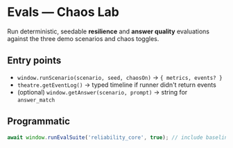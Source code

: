 # Evals — Chaos Lab

Run deterministic, seedable **resilience** and **answer quality** evaluations against the three demo scenarios and chaos toggles.

## Entry points
- `window.runScenario(scenario, seed, chaosOn)` → `{ metrics, events? }`
- `theatre.getEventLog()` → typed timeline if runner didn't return events
- (optional) `window.getAnswer(scenario, prompt)` → string for `answer_match`

## Programmatic
```js
await window.runEvalSuite('reliability_core', true); // include baseline
```
